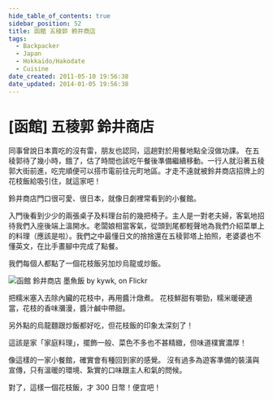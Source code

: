 ```yaml
---
hide_table_of_contents: true
sidebar_position: 52
title: 函館 五稜郭 鈴井商店
tags:
  - Backpacker
  - Japan
  - Hokkaido/Hakodate
  - Cuisine
date_created: 2011-05-10 19:56:38
date_updated: 2014-01-05 19:56:38
---
```


[函館] 五稜郭 鈴井商店
===================

同事曾說日本賣吃的沒有雷，朋友也認同，這趟對於用餐地點全沒做功課。
在五稜郭待了幾小時，餓了，估了時間也該吃午餐後準備繼續移動。一行人就沿著五稜郭大街前進，吃完順便可以搭市電前往元町地區。才走不遠就被鈴井商店招牌上的花枝飯給吸引住，就這家吧！

鈴井商店門口很可愛、很日本，就像日劇裡常看到的小餐館。

入門後看到少少的兩張桌子及料理台前的幾把椅子。主人是一對老夫婦，客氣地招待我們入座後端上溫開水。老闆娘相當客氣，從頭到尾都輕聲地為我們介紹菜單上的料理（應該是啦）。我們之中最懂日文的捨捨還在五稜郭塔上拍照，老婆婆也不懂英文，在比手畫腳中完成了點餐。

我們每個人都點了一個花枝飯另加炒烏龍或炒飯。

![函館 鈴井商店 墨魚飯 by kywk, on Flickr](http://farm8.staticflickr.com/7098/7300259142_2ef20b3bfe_c.jpg)

把糯米塞入去除內臟的花枝中，再用醬汁燉煮。
花枝鮮甜有嚼勁，糯米暖硬適當，花枝的香味瀰漫，醬汁鹹中帶甜。

另外點的烏龍麵跟炒飯都好吃，但花枝飯的印象太深刻了！

這該是家「家庭料理」，擺飾一般、菜色不多也不甚精緻，但味道樸實濃厚！

像這樣的一家小餐館，確實會有種回到家的感覺。
沒有過多為遊客準備的裝潢與宣傳，只有溫暖的環境、紮實的口味跟主人和氣的問候。

對了，這樣一個花枝飯，才 300 日幣！便宜吧！
